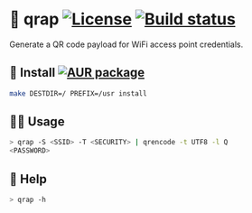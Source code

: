 :poop: qrap
[![License](https://img.shields.io/github/license/aureooms/qrap.svg?style=flat)](https://raw.githubusercontent.com/aureooms/qrap/main/LICENSE)
[![Build status](https://img.shields.io/travis/aureooms/qrap/main.svg)](https://travis-ci.org/aureooms/qrap/branches)
==

Generate a QR code payload for WiFi access point credentials.

## :minidisc: Install [![AUR package](https://img.shields.io/aur/version/qrap)](https://aur.archlinux.org/packages/qrap)

```sh
make DESTDIR=/ PREFIX=/usr install
```

## :woman_astronaut: Usage

```sh
> qrap -S <SSID> -T <SECURITY> | qrencode -t UTF8 -l Q
<PASSWORD>
```

## :open_book: Help

```sh
> qrap -h
```
